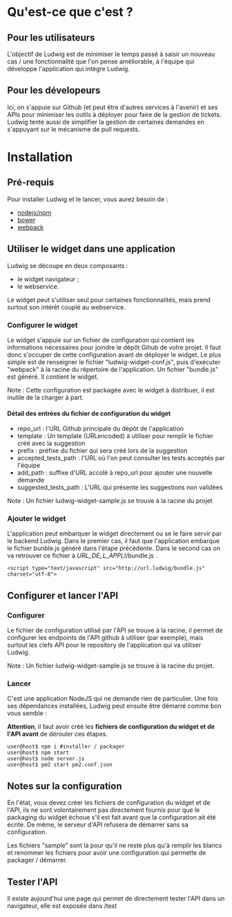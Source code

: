# Qu'est-ce que c'est ?

## Pour les utilisateurs
L'objectif de Ludwig est de minimiser le temps passé à saisir un nouveau cas / une fonctionnalité que l'on pense améliorable, à l'équipe qui développe l'application qui intègre Ludwig.

## Pour les dévelopeurs
Ici, on s'appuie sur Github (et peut être d'autres services à l'avenir) et ses APIs pour minimiser les outils à déployer pour faire de la gestion de tickets. Ludwig tente aussi de simplifier la gestion de certaines demandes en s'appuyant sur le mécanisme de pull requests.

# Installation

## Pré-requis

Pour installer Ludwig et le lancer, vous aurez besoin de :

* [nodejs/npm](https://nodejs.org)
* [bower](http://bower.io)
* [webpack](http://webpack.github.io)

## Utiliser le widget dans une application

Ludwig se découpe en deux composants :

* le widget navigateur ;
* le webservice.

Le widget peut s'utiliser seul pour certaines fonctionnalités, mais prend surtout son intérêt couplé au webservice.

### Configurer le widget

Le widget s'appuie sur un fichier de configuration qui contient les informations nécessaires pour joindre le dépôt Gihub de votre projet. Il faut donc s'occuper de cette configuration avant de déployer le widget.
Le plus simple est de renseigner le fichier "ludwig-widget-conf.js", puis d'exécuter "webpack" à la racine du répertoire de l'application. Un fichier "bundle.js" est généré. Il contient le widget.

Note : Cette configuration est packagée avec le widget à distribuer, il est inutile de la charger à part.

#### Détail des entrées du fichier de configuration du widget

* repo_url : l'URL Github principale du dépôt de l'application
* template : Un template (URLencoded) à utiliser pour remplir le fichier créé avec la suggestion
* prefix : préfixe du fichier qui sera créé lors de la suggestion
* accepted_tests_path : l'URL où l'on peut consulter les tests acceptés par l'équipe
* add_path : suffixe d'URL accolé à repo_url pour ajouter une nouvelle demande
* suggested_tests_path : L'URL qui présente les suggestions non validées

Note : Un fichier ludwig-widget-sample.js se trouve à la racine du projet

### Ajouter le widget

L'application peut embarquer le widget directement ou se le faire servir par le backend Ludwig. Dans le premier cas, il faut que l'application embarque le fichier bunble.js généré dans l'étape précédente. Dans le second cas on va retrouver ce fichier à _URL_DE_L_APPLI_/bundle.js .

    <script type="text/javascript" src="http://url.ludwig/bundle.js" charset="utf-8">

## Configurer et lancer l'API

### Configurer

Le fichier de configuration utilisé par l'API se trouve à la racine, il permet de configurer les endpoints de l'API github à utiliser (par exemple), mais surtout les clefs API pour le repository de l'application qui va utiliser Ludwig.

Note : Un fichier ludwig-widget-sample.js se trouve à la racine du projet.

### Lancer

C'est une application NodeJS qui ne demande rien de particulier. Une fois ses dépendances installées, Ludwig peut ensuite être démarré comme bon vous semble :

**Attention**, il faut avoir créé les **fichiers de configuration du widget et de l'API avant** de dérouler ces étapes.

    user@host$ npm i #installer / packager
    user@host$ npm start
    user@host$ node server.js
    user@host$ pm2 start pm2.conf.json

## Notes sur la configuration

En l'état, vous devez créer les fichiers de configuration du widget et de l'API, ils ne sont volontairement pas directement fournis pour que le packaging du widget échoue s'il est fait avant que la configuration ait été écrite. De même, le serveur d'API refusera de démarrer sans sa configuration.

Les fichiers "sample" sont là pour qu'il ne reste plus qu'à remplir les blancs et renommer les fichiers pour avoir une configuration qui permette de packager / démarrer.

## Tester l'API

Il existe aujourd'hui une page qui permet de directement tester l'API dans un navigateur, elle est exposée dans /test